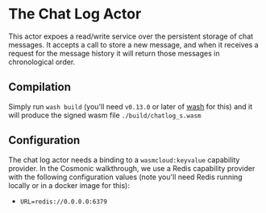 # The Chat Log Actor
This actor expoes a read/write service over the persistent storage of chat messages. It accepts a call
to store a new message, and when it receives a request for the message history it will return those messages in chronological order.

## Compilation
Simply run `wash build` (you'll need `v0.13.0` or later of [wash](https://github.com/wasmcloud/wash) for this) and it will produce the signed wasm file `./build/chatlog_s.wasm`

## Configuration
The chat log actor needs a binding to a `wasmcloud:keyvalue` capability provider. In the Cosmonic walkthrough, we use a Redis capability provider with the following configuration values (note you'll need Redis running locally or in a docker image for this):
* `URL=redis://0.0.0.0:6379`